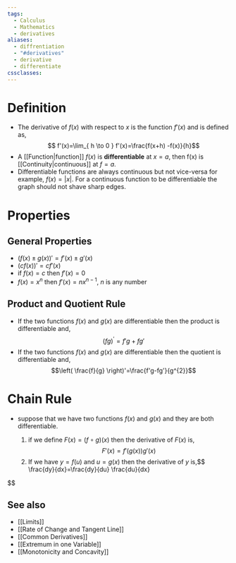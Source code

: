 ```yaml
---
tags:
  - Calculus
  - Mathematics
  - derivatives
aliases:
  - diffrentiation
  - "#derivatives"
  - derivative
  - differentiate
cssclasses:
---
```

# Definition

- The derivative of $f(x)$ with respect to $x$ is the function $f'(x)$ and is defined as,$$
f'(x)=\lim_{ h \to 0 } f'(x)=\frac{f(x+h) -f(x)}{h}$$
- A [[Function|function]] $f(x)$ is **differentiable** at $x=a$, then f(x) is [[Continuity|continuous]] at $f=a$. 
- Differentiable functions are always continuous but not vice-versa for example, $f(x)=|x|$. For a continuous function to be differentiable the graph should not shave sharp edges.
# Properties
## General Properties

- $(f(x)\pm g(x))'=f'(x)\pm g'(x)$
- $(cf(x))'=cf'(x)$
- if $f(x)=c$ then $f'(x)=0$ 
- $f(x)=x^n$ then $f'(x)=nx^{n-1}$, $n$ is any number

## Product and Quotient Rule

- If the two functions $f(x)$ and $g(x)$ are differentiable then the product is differentiable and, 
$$(fg)^\prime=f'g+fg'$$
- If the two functions $f(x)$ and $g(x)$ are differentiable then the quotient is differentiable and, 
$$\left( \frac{f}{g} \right)'=\frac{f'g-fg'}{g^{2}}$$
# Chain Rule

- suppose that we have two functions $f(x)$ and $g(x)$ and they are both differentiable.
	
	1. if  we define $F(x)=(f \circ g)(x)$ then the derivative of $F(x)$ is,$$
F'(x)=f'(g(x))g'(x)
$$
	2. If we have $y=f(u)$ and $u=g(x)$ then the derivative of $y$ is,$$
\frac{dy}{dx}=\frac{dy}{du} \frac{du}{dx}

$$


## See also

- [[Limits]]
- [[Rate of Change and Tangent Line]]
- [[Common Derivatives]]
- [[Extremum in one Variable]]
- [[Monotonicity and Concavity]]